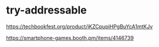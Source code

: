 # try-addressable

https://techbookfest.org/product/jKZCpupiHPgBuYcA1mtKJv

https://smartphone-games.booth.pm/items/4146739
